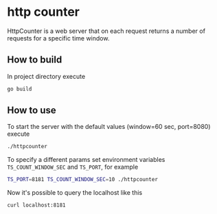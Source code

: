 # http counter

HttpCounter is a web server that on each request returns a number of requests for a specific time window.

## How to build

In project directory execute

```sh
go build
```

## How to use

To start the server with the default values (window=60 sec, port=8080) execute

```sh
./httpcounter
```

To specify a different params set environment variables `TS_COUNT_WINDOW_SEC` and `TS_PORT`, for example

```sh
TS_PORT=8181 TS_COUNT_WINDOW_SEC=10 ./httpcounter
```

Now it's possible to query the localhost like this

```sh
curl localhost:8181
```
